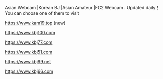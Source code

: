 
Asian Webcam |Korean BJ |Asian Amateur |FC2 Webcam . Updated daily！You can choose one of them to visit

https://www.kam19.top (new)

https://www.kbj100.com 

https://www.kbj77.com 

https://www.kbj51.com

https://www.kbj99.net

https://www.kbj66.com




